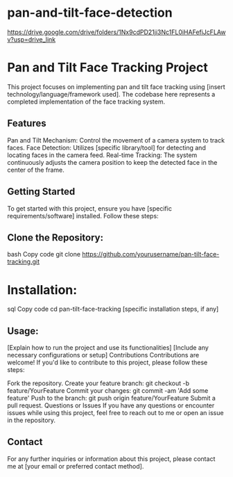 # pan-and-tilt-face-detection
https://drive.google.com/drive/folders/1Nx9cdPD21ji3Nc1FL0iHAFefiJcFLAwv?usp=drive_link

# Pan and Tilt Face Tracking Project
This project focuses on implementing pan and tilt face tracking using [insert technology/language/framework used]. The codebase here represents a completed implementation of the face tracking system.

## Features
Pan and Tilt Mechanism: Control the movement of a camera system to track faces.
Face Detection: Utilizes [specific library/tool] for detecting and locating faces in the camera feed.
Real-time Tracking: The system continuously adjusts the camera position to keep the detected face in the center of the frame.
## Getting Started
To get started with this project, ensure you have [specific requirements/software] installed. Follow these steps:

## Clone the Repository:

bash
Copy code
git clone https://github.com/yourusername/pan-tilt-face-tracking.git
# Installation:

sql
Copy code
cd pan-tilt-face-tracking
[specific installation steps, if any]
## Usage:

[Explain how to run the project and use its functionalities]
[Include any necessary configurations or setup]
Contributions
Contributions are welcome! If you'd like to contribute to this project, please follow these steps:

Fork the repository.
Create your feature branch: git checkout -b feature/YourFeature
Commit your changes: git commit -am 'Add some feature'
Push to the branch: git push origin feature/YourFeature
Submit a pull request.
Questions or Issues
If you have any questions or encounter issues while using this project, feel free to reach out to me or open an issue in the repository.

## Contact
For any further inquiries or information about this project, please contact me at [your email or preferred contact method].

